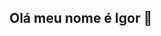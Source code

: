 ## Olá meu nome é Igor 👋

<!--
**igorantunes24/igorantunes24** is a ✨ _special_ ✨ repository because its `README.md` (this file) appears on your GitHub profile.

Here are some ideas to get you started:

- 🔭 Estou etudando na Alura ...
- 🌱 Estou me desenvolvendo na linguagem JavaScript
...
- 👯 Utilizo esse espaço para minha organização e compartilhamento dos meu projetos desenvolvidos ...
- 🤔Você pode entrar em contato comigo 📫
@igorantunes24  ...
- igorantunes24 ...


